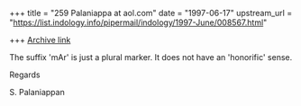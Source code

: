 +++
title = "259 Palaniappa at aol.com"
date = "1997-06-17"
upstream_url = "https://list.indology.info/pipermail/indology/1997-June/008567.html"

+++
[Archive link](https://list.indology.info/pipermail/indology/1997-June/008567.html)

The suffix 'mAr' is just a plural marker. It does not have an 'honorific'
sense.

Regards

S. Palaniappan




